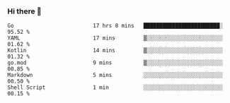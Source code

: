 ### Hi there 👋

<!--
**yeya24/yeya24** is a ✨ _special_ ✨ repository because its `README.md` (this file) appears on your GitHub profile.

Here are some ideas to get you started:

- 🔭 I’m currently working on ...
- 🌱 I’m currently learning ...
- 👯 I’m looking to collaborate on ...
- 🤔 I’m looking for help with ...
- 💬 Ask me about ...
- 📫 How to reach me: ...
- 😄 Pronouns: ...
- ⚡ Fun fact: ...
-->

<!--START_SECTION:waka-->

```text
Go                         17 hrs 8 mins   ████████████████████████░   95.52 %
YAML                       17 mins         ▒░░░░░░░░░░░░░░░░░░░░░░░░   01.62 %
Kotlin                     14 mins         ▒░░░░░░░░░░░░░░░░░░░░░░░░   01.32 %
go.mod                     9 mins          ▒░░░░░░░░░░░░░░░░░░░░░░░░   00.85 %
Markdown                   5 mins          ░░░░░░░░░░░░░░░░░░░░░░░░░   00.50 %
Shell Script               1 min           ░░░░░░░░░░░░░░░░░░░░░░░░░   00.15 %
```

<!--END_SECTION:waka-->
